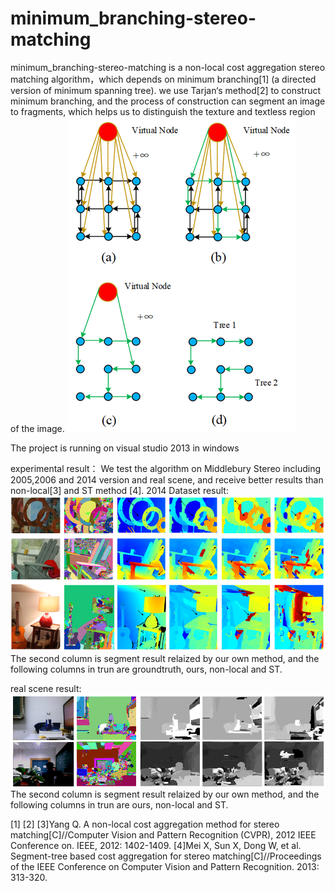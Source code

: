 # minimum_branching-stereo-matching
minimum_branching-stereo-matching is a non-local cost aggregation stereo matching algorithm，which depends on minimum branching[1]
(a directed version of minimum spanning tree). we use Tarjan‘s method[2] to construct minimum branching, and the process of construction
can segment an image to fragments, which helps us to distinguish the texture and textless region of the image.
![Image text](https://raw.githubusercontent.com/zssjh/git_img/master/1__.png)

The project is running on visual studio 2013 in windows

experimental result：
We test the algorithm on Middlebury Stereo including 2005,2006 and 2014 version and real scene, and receive better results than non-local[3] and ST method
[4].
2014 Dataset result:
![Image text](https://raw.githubusercontent.com/zssjh/git_img/master/1_dataset.png)
The second column is segment result relaized by our own method, and the following columns in trun are groundtruth, ours, non-local and
ST.

real scene result:
![Image text](https://raw.githubusercontent.com/zssjh/git_img/master/1_scene_2.png)
The second column is segment result relaized by our own method, and the following columns in trun are ours, non-local and
ST.


[1]
[2]
[3]Yang Q. A non-local cost aggregation method for stereo matching[C]//Computer Vision and Pattern Recognition (CVPR), 2012 IEEE Conference on. IEEE, 2012: 1402-1409.
[4]Mei X, Sun X, Dong W, et al. Segment-tree based cost aggregation for stereo matching[C]//Proceedings of the IEEE Conference on Computer Vision and Pattern Recognition. 2013: 313-320.

